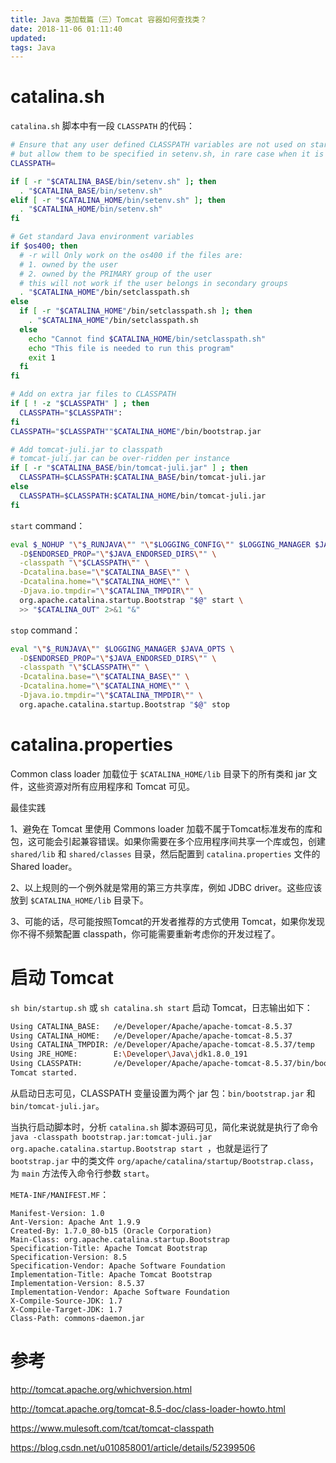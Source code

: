 ```yaml
---
title: Java 类加载篇（三）Tomcat 容器如何查找类？
date: 2018-11-06 01:11:40
updated:
tags: Java
---
```


# catalina.sh

`catalina.sh` 脚本中有一段 `CLASSPATH` 的代码：

```bash
# Ensure that any user defined CLASSPATH variables are not used on startup,
# but allow them to be specified in setenv.sh, in rare case when it is needed.
CLASSPATH=

if [ -r "$CATALINA_BASE/bin/setenv.sh" ]; then
  . "$CATALINA_BASE/bin/setenv.sh"
elif [ -r "$CATALINA_HOME/bin/setenv.sh" ]; then
  . "$CATALINA_HOME/bin/setenv.sh"
fi
```



```bash
# Get standard Java environment variables
if $os400; then
  # -r will Only work on the os400 if the files are:
  # 1. owned by the user
  # 2. owned by the PRIMARY group of the user
  # this will not work if the user belongs in secondary groups
  . "$CATALINA_HOME"/bin/setclasspath.sh
else
  if [ -r "$CATALINA_HOME"/bin/setclasspath.sh ]; then
    . "$CATALINA_HOME"/bin/setclasspath.sh
  else
    echo "Cannot find $CATALINA_HOME/bin/setclasspath.sh"
    echo "This file is needed to run this program"
    exit 1
  fi
fi
```



```bash
# Add on extra jar files to CLASSPATH
if [ ! -z "$CLASSPATH" ] ; then
  CLASSPATH="$CLASSPATH":
fi
CLASSPATH="$CLASSPATH""$CATALINA_HOME"/bin/bootstrap.jar

# Add tomcat-juli.jar to classpath
# tomcat-juli.jar can be over-ridden per instance
if [ -r "$CATALINA_BASE/bin/tomcat-juli.jar" ] ; then
  CLASSPATH=$CLASSPATH:$CATALINA_BASE/bin/tomcat-juli.jar
else
  CLASSPATH=$CLASSPATH:$CATALINA_HOME/bin/tomcat-juli.jar
fi
```

`start` command：

```bash
eval $_NOHUP "\"$_RUNJAVA\"" "\"$LOGGING_CONFIG\"" $LOGGING_MANAGER $JAVA_OPTS $CATALINA_OPTS \
  -D$ENDORSED_PROP="\"$JAVA_ENDORSED_DIRS\"" \
  -classpath "\"$CLASSPATH\"" \
  -Dcatalina.base="\"$CATALINA_BASE\"" \
  -Dcatalina.home="\"$CATALINA_HOME\"" \
  -Djava.io.tmpdir="\"$CATALINA_TMPDIR\"" \
  org.apache.catalina.startup.Bootstrap "$@" start \
  >> "$CATALINA_OUT" 2>&1 "&"
```

`stop` command：

```bash
eval "\"$_RUNJAVA\"" $LOGGING_MANAGER $JAVA_OPTS \
  -D$ENDORSED_PROP="\"$JAVA_ENDORSED_DIRS\"" \
  -classpath "\"$CLASSPATH\"" \
  -Dcatalina.base="\"$CATALINA_BASE\"" \
  -Dcatalina.home="\"$CATALINA_HOME\"" \
  -Djava.io.tmpdir="\"$CATALINA_TMPDIR\"" \
  org.apache.catalina.startup.Bootstrap "$@" stop
```

# catalina.properties

Common class loader 加载位于 `$CATALINA_HOME/lib` 目录下的所有类和 jar 文件，这些资源对所有应用程序和 Tomcat 可见。



最佳实践

1、避免在 Tomcat 里使用 Commons loader 加载不属于Tomcat标准发布的库和包，这可能会引起兼容错误。如果你需要在多个应用程序间共享一个库或包，创建 `shared/lib` 和 `shared/classes` 目录，然后配置到 `catalina.properties` 文件的 Shared loader。

2、以上规则的一个例外就是常用的第三方共享库，例如 JDBC driver。这些应该放到 `$CATALINA_HOME/lib` 目录下。

3、可能的话，尽可能按照Tomcat的开发者推荐的方式使用 Tomcat，如果你发现你不得不频繁配置 classpath，你可能需要重新考虑你的开发过程了。

# 启动 Tomcat

`sh bin/startup.sh` 或 `sh catalina.sh start` 启动 Tomcat，日志输出如下：

```bash
Using CATALINA_BASE:   /e/Developer/Apache/apache-tomcat-8.5.37
Using CATALINA_HOME:   /e/Developer/Apache/apache-tomcat-8.5.37
Using CATALINA_TMPDIR: /e/Developer/Apache/apache-tomcat-8.5.37/temp
Using JRE_HOME:        E:\Developer\Java\jdk1.8.0_191
Using CLASSPATH:       /e/Developer/Apache/apache-tomcat-8.5.37/bin/bootstrap.jar:/e/Developer/Apache/apache-tomcat-8.5.37/bin/tomcat-juli.jar
Tomcat started.
```

从启动日志可见，CLASSPATH 变量设置为两个 jar 包：`bin/bootstrap.jar` 和 `bin/tomcat-juli.jar`。

当执行启动脚本时，分析 `catalina.sh` 脚本源码可见，简化来说就是执行了命令 `java -classpath bootstrap.jar:tomcat-juli.jar org.apache.catalina.startup.Bootstrap start `，也就是运行了 `bootstrap.jar` 中的类文件 `org/apache/catalina/startup/Bootstrap.class`，为 `main` 方法传入命令行参数  `start`。

`META-INF/MANIFEST.MF`：

```
Manifest-Version: 1.0
Ant-Version: Apache Ant 1.9.9
Created-By: 1.7.0_80-b15 (Oracle Corporation)
Main-Class: org.apache.catalina.startup.Bootstrap
Specification-Title: Apache Tomcat Bootstrap
Specification-Version: 8.5
Specification-Vendor: Apache Software Foundation
Implementation-Title: Apache Tomcat Bootstrap
Implementation-Version: 8.5.37
Implementation-Vendor: Apache Software Foundation
X-Compile-Source-JDK: 1.7
X-Compile-Target-JDK: 1.7
Class-Path: commons-daemon.jar
```



# 参考

http://tomcat.apache.org/whichversion.html

http://tomcat.apache.org/tomcat-8.5-doc/class-loader-howto.html

https://www.mulesoft.com/tcat/tomcat-classpath

https://blog.csdn.net/u010858001/article/details/52399506